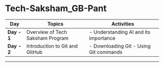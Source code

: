 # Tech-Saksham_GB-Pant
| **Day**     | **Topics**                       | **Activities**                   |
|-------------|----------------------------------|----------------------------------|
| **Day - 1** | Overview of Tech Saksham Program | - Understanding AI and its importance |
| **Day - 2** | Introduction to Git and GitHub   | - Downloading Git - Using Git commands |

---
